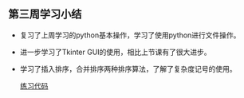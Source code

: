 ## 第三周学习小结

- 复习了上周学习的python基本操作，学习了使用python进行文件操作。
- 进一步学习了Tkinter GUI的使用，相比上节课有了很大进步。

- 学习了插入排序，合并排序两种排序算法，了解了复杂度记号的使用。

  [练习代码](https://github.com/ZhaiHaoqing/BDMI-2020A/blob/master/class9_29.ipynb)

